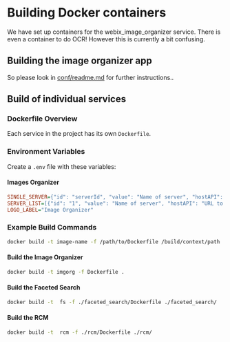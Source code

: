 # Building Docker containers

We have set up containers for the webix_image_organizer service.  There is even a container
to do OCR!  However this is currently a bit confusing.

## Building the image organizer app

So please look in [conf/readme.md](./conf/readme.md) for further instructions..

## Build of individual services

### Dockerfile Overview

Each service in the project has its own `Dockerfile`.

### Environment Variables

Create a `.env` file with these variables:

#### Images Organizer

```ini
SINGLE_SERVER={"id": "serverId", "value": "Name of server", "hostAPI": "URL to server API"}
SERVER_LIST=[{"id": "1", "value": "Name of server", "hostAPI": "URL to server API"}, {"id": "2", "value": "Name of second server", "hostAPI": "URL to server API"}]
LOGO_LABEL="Image Organizer"
```

### Example Build Commands

```bash
docker build -t image-name -f /path/to/Dockerfile /build/context/path
```

#### Build the Image Organizer

```bash
docker build -t imgorg -f Dockerfile .
```

#### Build the Faceted Search

```bash
docker build -t  fs -f ./faceted_search/Dockerfile ./faceted_search/
```

#### Build the RCM

```bash
docker build -t  rcm -f ./rcm/Dockerfile ./rcm/
```
